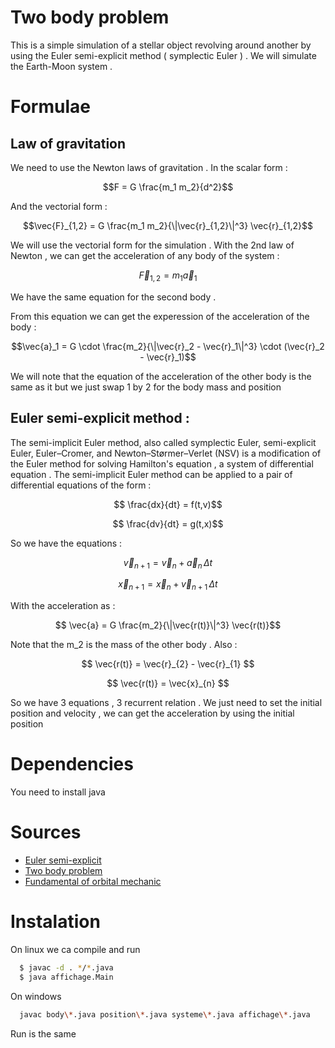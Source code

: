 # Two body problem
This is a simple simulation of a stellar object revolving around another by using the Euler semi-explicit method ( symplectic Euler ) .
We will simulate the Earth-Moon system .

# Formulae
## Law of gravitation
We need to use the Newton laws of gravitation . 
In the scalar form :

```math
F = G \frac{m_1 m_2}{d^2}
```

And the vectorial form :

```math
\vec{F}_{1,2} = G \frac{m_1 m_2}{\|\vec{r}_{1,2}\|^3} \vec{r}_{1,2}
```

We will use the vectorial form for the simulation . With the 2nd law of Newton , we can get the acceleration of any body of the system :

```math
\vec{F}_{1,2} = {m}_{1}\vec{a}_{1}
```

We have the same equation for the second body . 

From this equation we can get the experession of the acceleration of the body :

```math
\vec{a}_1 = G \cdot \frac{m_2}{\|\vec{r}_2 - \vec{r}_1\|^3} \cdot (\vec{r}_2 - \vec{r}_1)
```

We will note that the equation of the acceleration of the other body is the same as it but we just swap 1 by 2 for the body mass and position

## Euler semi-explicit method :
The semi-implicit Euler method, also called symplectic Euler, semi-explicit Euler, Euler–Cromer, and Newton–Størmer–Verlet (NSV) is a modification of the Euler method for solving Hamilton's equation , a system of differential equation .
The semi-implicit Euler method can be applied to a pair of differential equations of the form :

```math
  \frac{dx}{dt} = f(t,v)
```
```math
  \frac{dv}{dt} = g(t,x)
```
So we have the equations :

```math
  \vec{v}_{n+1} = \vec{v}_n + \vec{a}_n \, \Delta t
```
```math
  \vec{x}_{n+1} = \vec{x}_n + \vec{v}_{n+1} \, \Delta t
```

With the acceleration as :
```math
  \vec{a} = G \frac{m_2}{\|\vec{r(t)}\|^3} \vec{r(t)}
```
Note that the m_2 is the mass of the other body . 
Also :
```math
  \vec{r(t)} = \vec{r}_{2} - \vec{r}_{1}  
```
```math
  \vec{r(t)} = \vec{x}_{n} 
```

So we have 3 equations , 3 recurrent relation . We just need to set the initial position and velocity , we can get the acceleration by using the initial position 

# Dependencies
  You need to install java

# Sources
  - [Euler semi-explicit](https://en.wikipedia.org/wiki/Semi-implicit_Euler_method)
  - [Two body problem](https://en.wikipedia.org/wiki/Two-body_problem)
  - [Fundamental of orbital mechanic](https://youtu.be/nJ_f1h49jfM?si=flBjnc48ZSH_9tj2)

# Instalation
On linux we ca compile and run
  ```bash
    $ javac -d . */*.java
    $ java affichage.Main
  ```
On windows 
  ```bash
    javac body\*.java position\*.java systeme\*.java affichage\*.java
```

Run is the same
